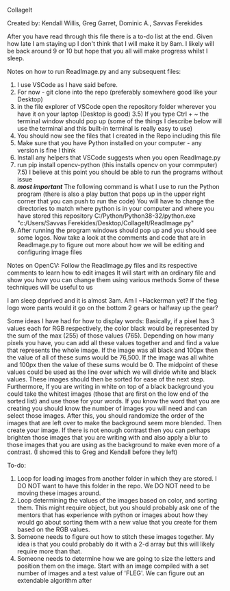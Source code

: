CollageIt

Created by: Kendall Willis, Greg Garret, Dominic A., Savvas Ferekides

After you have read through this file there is a to-do list at the end. Given how late I am staying up I don't think that I will make it by 8am. I likely will be back around 9 or 10 but hope that you all will make progress whilst I sleep.

Notes on how to run ReadImage.py and any subsequent files:
1) I use VSCode as I have said before.
2) For now - git clone into the repo (preferably somewhere good like your Desktop)
3) in the file explorer of VSCode open the repository folder wherever you have it on your laptop (Desktop is good)
3.5) If you type Ctrl + ~ the terminal window should pop up (some of the things I describe below will use the terminal and this built-in terminal is really easy to use)
4) You should now see the files that I created in the Repo including this file
5) Make sure that you have Python installed on your computer - any version is fine I think
6) Install any helpers that VSCode suggests when you open ReadImage.py
7) run pip install opencv-python (this installs opencv on your commputer)
7.5) I believe at this point you should be able to run the programs without issue
8) ***most important***
The following command is what I use to run the Python program (there is also a play button that pops up in the upper right corner that you can push to run the code)
You will have to change the directories to match where python is in your computer and where you have stored this repository
C:/Python/Python38-32/python.exe "c:/Users/Savvas Ferekides/Desktop/CollageIt/ReadImage.py"
9) After running the program windows should pop up and you should see some logos. Now take a look at the comments and code that are in ReadImage.py to figure out more about how we will be editing and configuring image files

Notes on OpenCV:
Follow the ReadImage.py files and its respective comments to learn how to edit images
It will start with an ordinary file and show you how you can change them using various methods
Some of these techniques will be useful to us

I am sleep deprived and it is almost 3am.
Am I ~Hackerman yet?
If the fleg logo wore pants would it go on the bottom 2 gears or halfway up the gear?

Some ideas I have had for how to display words:
Basically, if a pixel has 3 values each for RGB respectively, the color black would be represented by the sum of the max (255)
of those values (765). Depending on how many pixels you have, you can add all these values together and and find a value that represents the whole image. If the image was all black and 100px then the value of all of these sums would be  76,500. If the image was all white and 100px then the value of these sums would be 0. The midpoint of these values could be used as the line over which we will divide white and black values. These images should then be sorted for ease of the next step.
Furthermore, If you are writing in white on top of a black background you could take the whitest images (those that are first on the low end of the sorted list) and use those for your words. If you know the word that you are creating you should know the number of images you will need and can select those images. After this, you should randomize the order of the images that are left over to make the background seem more blended. Then create your image. If there is not enough contrast then you can perhaps brighten those images that you are writing with and also apply a blur to those images that you are using as the background to make even more of a contrast. 
(I showed this to Greg and Kendall before they left)



To-do:
1) Loop for loading images from another folder in which they are stored. I DO NOT want to have this folder in the repo. We DO NOT need to be moving these images around.
2) Loop determining the values of the images based on color, and sorting them. This might require object, but you should probably ask one of the mentors that has experience with python or images about how they would go about sorting them with a new value that you create for them based on the RGB values.
3) Someone needs to figure out how to stitch these images together. My idea is that you could probably do it with a 2-d array but this will likely require more than that.
4) Someone needs to determine how we are going to size the letters and position them on the image. Start with an image compiled with a set number of images and a test value of 'FLEG'. We can figure out an extendable algorithm after  
